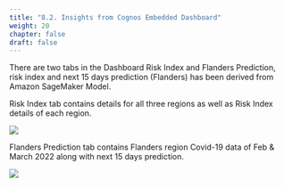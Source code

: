 ```yaml
---
title: "8.2. Insights from Cognos Embedded Dashboard"
weight: 20
chapter: false
draft: false
---
```


There are two tabs in the Dashboard Risk Index and Flanders Prediction, risk index and next 15 days prediction (Flanders) has been derived from Amazon SageMaker Model.

Risk Index tab contains details for all three regions as well as Risk Index details of each region.

![](/images/20_trusted_ai_lab/final_dashboard-1.2.png)

Flanders Prediction tab contains Flanders region Covid-19 data of Feb & March 2022 along with next 15 days prediction.


![](/images/20_trusted_ai_lab/final_dashboard-2.png)
